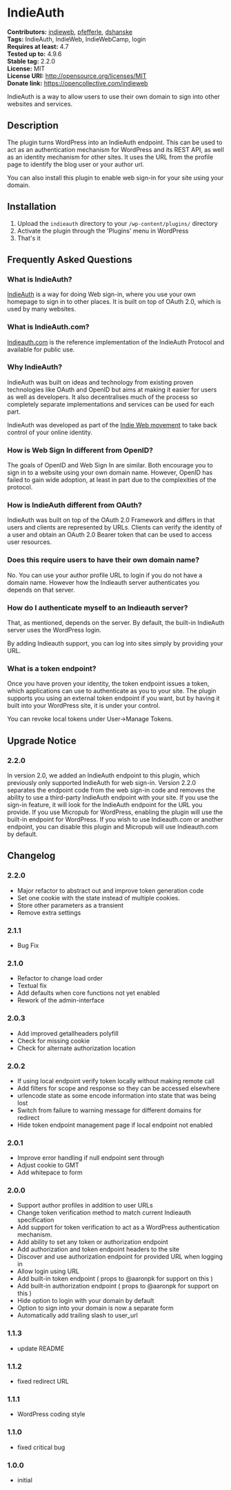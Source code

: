 # IndieAuth #
**Contributors:** [indieweb](https://profiles.wordpress.org/indieweb), [pfefferle](https://profiles.wordpress.org/pfefferle), [dshanske](https://profiles.wordpress.org/dshanske)  
**Tags:** IndieAuth, IndieWeb, IndieWebCamp, login  
**Requires at least:** 4.7  
**Tested up to:** 4.9.6  
**Stable tag:** 2.2.0  
**License:** MIT  
**License URI:** http://opensource.org/licenses/MIT  
**Donate link:** https://opencollective.com/indieweb  

IndieAuth is a way to allow users to use their own domain to sign into other websites and services. 

## Description ##

The plugin turns WordPress into an IndieAuth endpoint. This can be used to act as an authentication mechanism for WordPress and its REST API,
as well as an identity mechanism for other sites. It uses the URL from the profile page to identify the blog user or your author url.

You can also install this plugin to enable web sign-in for your site using your domain.

## Installation ##

1. Upload the `indieauth` directory to your `/wp-content/plugins/` directory
2. Activate the plugin through the 'Plugins' menu in WordPress
3. That's it

## Frequently Asked Questions ##

### What is IndieAuth? ###

[IndieAuth](https://indieauth.net) is a way for doing Web sign-in, where you use your own homepage to sign in to other places. It is built on top of OAuth 2.0,
which is used by many websites.

### What is IndieAuth.com? ###

[Indieauth.com](https://indieauth.com) is the reference implementation of the IndieAuth Protocol and available for public use.

### Why IndieAuth? ###

IndieAuth was built on ideas and technology from existing proven technologies like OAuth and OpenID but aims at making it easier for users as well as developers. It also decentralises
much of the process so completely separate implementations and services can be used for each part.

IndieAuth was developed as part of the [Indie Web movement](http://indieweb.org/why) to take back control of your online identity.

### How is Web Sign In different from OpenID? ###

The goals of OpenID and Web Sign In are similar. Both encourage you to sign in to a website using your own domain name.
However, OpenID has failed to gain wide adoption, at least in part due to the complexities of the protocol.

### How is IndieAuth different from OAuth? ###

IndieAuth was built on top of the OAuth 2.0 Framework and differs in that users and clients are represented by URLs.  Clients can verify the identity of
a user and obtain an OAuth 2.0 Bearer token that can be used to access user resources.

### Does this require users to have their own domain name? ###

No. You can use your author profile URL to login if you do not have a domain name. However how the Indieauth server authenticates you depends on that server.

### How do I authenticate myself to an Indieauth server? ###

That, as mentioned, depends on the server. By default, the built-in IndieAuth server uses the WordPress login.

By adding Indieauth support, you can log into sites simply by providing your URL.

### What is a token endpoint? ###

Once you have proven your identity, the token endpoint issues a token, which applications can use to authenticate as you to your site.
The plugin supports you using an external token endpoint if you want, but by having it built into your WordPress site, it is under your control.

You can revoke local tokens under User->Manage Tokens.

## Upgrade Notice ##

### 2.2.0 ###

In version 2.0, we added an IndieAuth endpoint to this plugin, which previously only supported IndieAuth for web sign-in. Version 2.2.0 separates
the endpoint code from the web sign-in code and removes the ability to use a third-party IndieAuth endpoint with your site. If you use the sign-in
feature, it will look for the IndieAuth endpoint for the URL you provide. If you use Micropub for WordPress, enabling the plugin will use the built-in
endpoint for WordPress. If you wish to use Indieauth.com or another endpoint, you can disable this plugin and Micropub will use Indieauth.com by default.

## Changelog ##

### 2.2.0 ###
* Major refactor to abstract out and improve token generation code
* Set one cookie with the state instead of multiple cookies.
* Store other parameters as a transient
* Remove extra settings

### 2.1.1 ###
* Bug Fix

### 2.1.0 ###

* Refactor to change load order
* Textual fix
* Add defaults when core functions not yet enabled
* Rework of the admin-interface

### 2.0.3 ###

* Add improved getallheaders polyfill
* Check for missing cookie
* Check for alternate authorization location

### 2.0.2 ###

* If using local endpoint verify token locally without making remote call
* Add filters for scope and response so they can be accessed elsewhere
* urlencode state as some encode information into state that was being lost
* Switch from failure to warning message for different domains for redirect
* Hide token endpoint management page if local endpoint not enabled

### 2.0.1 ###

* Improve error handling if null endpoint sent through
* Adjust cookie to GMT
* Add whitepace to form

### 2.0.0 ###

* Support author profiles in addition to user URLs
* Change token verification method to match current Indieauth specification
* Add support for token verification to act as a WordPress authentication mechanism.
* Add ability to set any token or authorization endpoint
* Add authorization and token endpoint headers to the site
* Discover and use authorization endpoint for provided URL when logging in
* Allow login using URL
* Add built-in token endpoint ( props to @aaronpk for support on this )
* Add built-in authorization endpoint ( props to @aaronpk for support on this )
* Hide option to login with your domain by default
* Option to sign into your domain is now a separate form
* Automatically add trailing slash to user_url

### 1.1.3 ###

* update README

### 1.1.2 ###

* fixed redirect URL

### 1.1.1 ###

* WordPress coding style

### 1.1.0 ###

* fixed critical bug

### 1.0.0 ###

* initial
